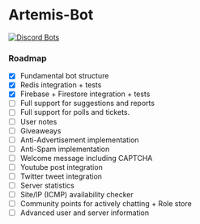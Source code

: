 # Artemis-Bot
[![Discord Bots](https://top.gg/api/widget/status/566616056165302282.svg)](https://top.gg/bot/566616056165302282)

### Roadmap
- [x] Fundamental bot structure
- [x] Redis integration + tests
- [x] Firebase + Firestore integration + tests
- [ ] Full support for suggestions and reports
- [ ] Full support for polls and tickets.
- [ ] User notes
- [ ] Giveaweays
- [ ] Anti-Advertisement implementation
- [ ] Anti-Spam implementation
- [ ] Welcome message including CAPTCHA
- [ ] Youtube post integration
- [ ] Twitter tweet integration
- [ ] Server statistics
- [ ] Site/IP (ICMP) availability checker
- [ ] Community points for actively chatting + Role store
- [ ] Advanced user and server information